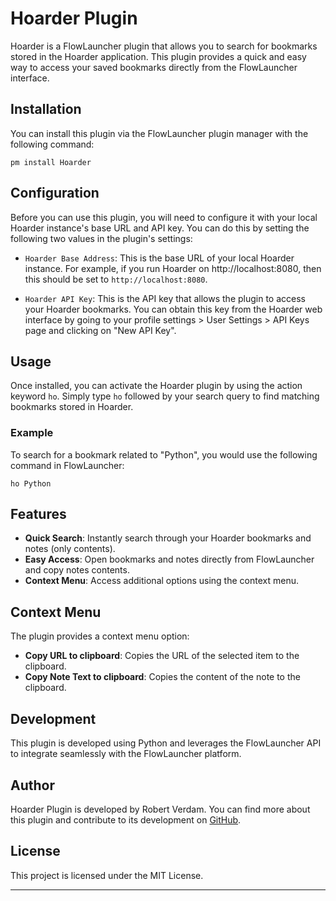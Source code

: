 # Hoarder Plugin

Hoarder is a FlowLauncher plugin that allows you to search for bookmarks stored in the Hoarder application. This plugin provides a quick and easy way to access your saved bookmarks directly from the FlowLauncher interface.

## Installation

You can install this plugin via the FlowLauncher plugin manager with the following command:

```
pm install Hoarder
```

## Configuration

Before you can use this plugin, you will need to configure it with your local Hoarder instance's base URL and API key. You can do this by setting the following two values in the plugin's settings:

- `Hoarder Base Address`: This is the base URL of your local Hoarder instance. For example, if you run Hoarder on http://localhost:8080, then this should be set to `http://localhost:8080`.

- `Hoarder API Key`: This is the API key that allows the plugin to access your Hoarder bookmarks. You can obtain this key from the Hoarder web interface by going to your profile settings > User Settings > API Keys page and clicking on "New API Key".

## Usage

Once installed, you can activate the Hoarder plugin by using the action keyword `ho`. Simply type `ho` followed by your search query to find matching bookmarks stored in Hoarder.

### Example

To search for a bookmark related to "Python", you would use the following command in FlowLauncher:

```
ho Python
```

## Features

- **Quick Search**: Instantly search through your Hoarder bookmarks and notes (only contents).
- **Easy Access**: Open bookmarks and notes directly from FlowLauncher and copy notes contents.
- **Context Menu**: Access additional options using the context menu.

## Context Menu

The plugin provides a context menu option:

- **Copy URL to clipboard**: Copies the URL of the selected item to the clipboard.
- **Copy Note Text to clipboard**: Copies the content of the note to the clipboard.

## Development

This plugin is developed using Python and leverages the FlowLauncher API to integrate seamlessly with the FlowLauncher platform.

## Author

Hoarder Plugin is developed by Robert Verdam. You can find more about this plugin and contribute to its development on [GitHub](https://github.com/rverdam/Flow.Launcher.Plugin.Hoarder).

## License

This project is licensed under the MIT License.

---
